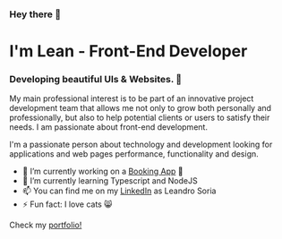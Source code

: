 ### Hey there 👋

# I'm Lean - Front-End Developer
### Developing beautiful UIs & Websites. 📱

My main professional interest is to be part of an innovative project development team that allows me not only to grow both personally and professionally, but also to help potential clients or users to satisfy their needs. I am passionate about front-end development.

I'm a passionate person about technology and development looking for applications and web pages performance, functionality and design.

- 🔭 I’m currently working on a [Booking App](https://booking-app-nu-ashy.vercel.app/) 🏨
- 🌱 I’m currently learning Typescript and NodeJS
- 📫 You can find me on my [LinkedIn](https://www.linkedin.com/in/leandro-d-soria/) as Leandro Soria
- ⚡ Fun fact: I love cats 😸


Check my [portfolio!](https://leandsoria.vercel.app/)
